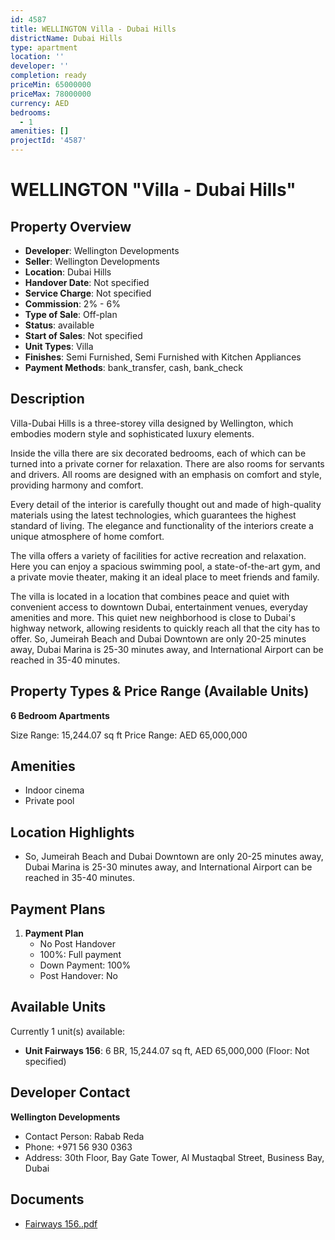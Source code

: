 ```yaml
---
id: 4587
title: WELLINGTON Villa - Dubai Hills
districtName: Dubai Hills
type: apartment
location: ''
developer: ''
completion: ready
priceMin: 65000000
priceMax: 78000000
currency: AED
bedrooms:
  - 1
amenities: []
projectId: '4587'
---
```


# WELLINGTON "Villa - Dubai Hills"

## Property Overview
- **Developer**: Wellington Developments
- **Seller**: Wellington Developments
- **Location**: Dubai Hills
- **Handover Date**: Not specified
- **Service Charge**: Not specified
- **Commission**: 2% - 6%
- **Type of Sale**: Off-plan
- **Status**: available
- **Start of Sales**: Not specified
- **Unit Types**: Villa
- **Finishes**: Semi Furnished, Semi Furnished with Kitchen Appliances
- **Payment Methods**: bank_transfer, cash, bank_check

## Description
Villa-Dubai Hills is a three-storey villa designed by Wellington, which embodies modern style and sophisticated luxury elements. 

Inside the villa there are six decorated bedrooms, each of which can be turned into a private corner for relaxation. There are also rooms for servants and drivers. All rooms are designed with an emphasis on comfort and style, providing harmony and comfort.

Every detail of the interior is carefully thought out and made of high-quality materials using the latest technologies, which guarantees the highest standard of living. The elegance and functionality of the interiors create a unique atmosphere of home comfort.

The villa offers a variety of facilities for active recreation and relaxation. Here you can enjoy a spacious swimming pool, a state-of-the-art gym, and a private movie theater, making it an ideal place to meet friends and family.

The villa is located in a location that combines peace and quiet with convenient access to downtown Dubai, entertainment venues, everyday amenities and more. This quiet new neighborhood is close to Dubai's highway network, allowing residents to quickly reach all that the city has to offer. So, Jumeirah Beach and Dubai Downtown are only 20-25 minutes away, Dubai Marina is 25-30 minutes away, and International Airport can be reached in 35-40 minutes.

## Property Types & Price Range (Available Units)
**6 Bedroom Apartments**

Size Range: 15,244.07 sq ft
Price Range: AED 65,000,000

## Amenities
- Indoor cinema
- Private pool

## Location Highlights
- So, Jumeirah Beach and Dubai Downtown are only 20-25 minutes away, Dubai Marina is 25-30 minutes away, and International Airport can be reached in 35-40 minutes.

## Payment Plans
1. **Payment Plan**
   - No Post Handover
   - 100%: Full payment
   - Down Payment: 100%
   - Post Handover: No

## Available Units
Currently 1 unit(s) available:
- **Unit Fairways 156**: 6 BR, 15,244.07 sq ft, AED 65,000,000 (Floor: Not specified)

## Developer Contact
**Wellington Developments**
- Contact Person: Rabab Reda
- Phone: +971 56 930 0363
- Address: 30th Floor, Bay Gate Tower, Al Mustaqbal Street, Business Bay, Dubai

## Documents
- [Fairways 156..pdf](https://cdn.geniemap.net/2025/02/26/FBNCOzkcywUDVg8fix8pDuxHp4wbU2SG14fSdq2z.pdf)
